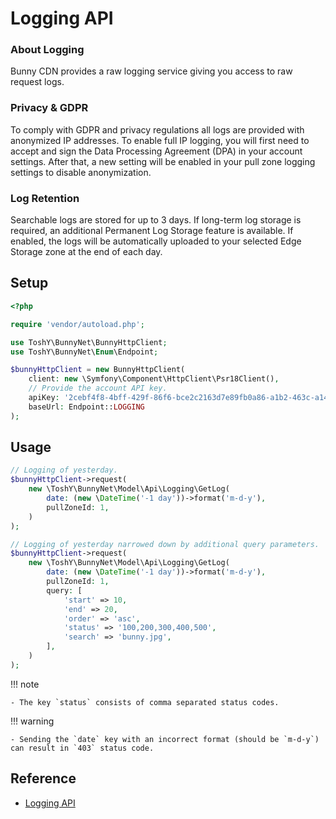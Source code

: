 # Logging API

### About Logging
Bunny CDN provides a raw logging service giving you access to raw request logs.

### Privacy & GDPR
To comply with GDPR and privacy regulations all logs are provided with anonymized IP addresses. To enable full IP logging, you will first need to accept and sign the Data Processing Agreement (DPA) in your account settings. After that, a new setting will be enabled in your pull zone logging settings to disable anonymization.

### Log Retention
Searchable logs are stored for up to 3 days. If long-term log storage is required, an additional Permanent Log Storage feature is available. If enabled, the logs will be automatically uploaded to your selected Edge Storage zone at the end of each day.

## Setup

```php
<?php

require 'vendor/autoload.php';

use ToshY\BunnyNet\BunnyHttpClient;
use ToshY\BunnyNet\Enum\Endpoint;

$bunnyHttpClient = new BunnyHttpClient(
    client: new \Symfony\Component\HttpClient\Psr18Client(),
    // Provide the account API key.
    apiKey: '2cebf4f8-4bff-429f-86f6-bce2c2163d7e89fb0a86-a1b2-463c-a142-11eba8811989',
    baseUrl: Endpoint::LOGGING
);
```

## Usage

```php
// Logging of yesterday.
$bunnyHttpClient->request(
    new \ToshY\BunnyNet\Model\Api\Logging\GetLog(
        date: (new \DateTime('-1 day'))->format('m-d-y'),
        pullZoneId: 1,
    )
);

// Logging of yesterday narrowed down by additional query parameters.
$bunnyHttpClient->request(
    new \ToshY\BunnyNet\Model\Api\Logging\GetLog(
        date: (new \DateTime('-1 day'))->format('m-d-y'),
        pullZoneId: 1,
        query: [
            'start' => 10,
            'end' => 20,
            'order' => 'asc',
            'status' => '100,200,300,400,500',
            'search' => 'bunny.jpg',
        ],
    )
);
```

!!! note

    - The key `status` consists of comma separated status codes.

!!! warning

    - Sending the `date` key with an incorrect format (should be `m-d-y`) can result in `403` status code.

## Reference

* [Logging API](https://docs.bunny.net/docs/cdn-logging)
